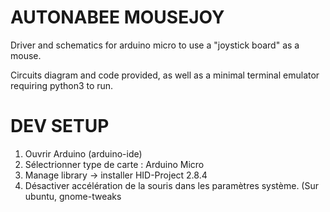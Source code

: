 # AUTONABEE MOUSEJOY
Driver and schematics for arduino micro to use a "joystick board" as a mouse.

Circuits diagram and code provided, as well as a minimal terminal emulator requiring python3 to run. 


# DEV SETUP

1. Ouvrir Arduino (arduino-ide)
2. Sélectrionner type de carte : Arduino Micro
3. Manage library -> installer  HID-Project 2.8.4
4. Désactiver accélération de la souris dans les paramètres système.
(Sur ubuntu, gnome-tweaks

